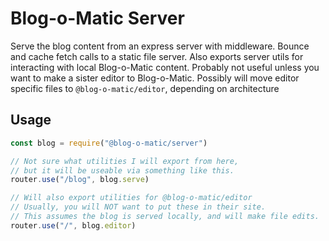 Blog-o-Matic Server
===
Serve the blog content from an express server with middleware. Bounce and cache fetch calls to a static file server. Also exports server utils for interacting with local Blog-o-Matic content. Probably not useful unless you want to make a sister editor to Blog-o-Matic. Possibly will move editor specific files to `@blog-o-matic/editor`, depending on architecture


Usage
---
```js
const blog = require("@blog-o-matic/server")

// Not sure what utilities I will export from here,
// but it will be useable via something like this.
router.use("/blog", blog.serve)

// Will also export utilities for @blog-o-matic/editor
// Usually, you will NOT want to put these in their site.
// This assumes the blog is served locally, and will make file edits.
router.use("/", blog.editor)
```
